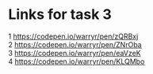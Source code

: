 # Links for task 3

1 https://codepen.io/warryr/pen/zQRBxj  
2 https://codepen.io/warryr/pen/ZNrOba  
3 https://codepen.io/warryr/pen/eaVzeK  
4 https://codepen.io/warryr/pen/KLQMbo  